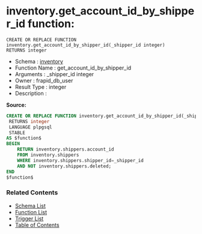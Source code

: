 # inventory.get_account_id_by_shipper_id function:

```plpgsql
CREATE OR REPLACE FUNCTION inventory.get_account_id_by_shipper_id(_shipper_id integer)
RETURNS integer
```
* Schema : [inventory](../../schemas/inventory.md)
* Function Name : get_account_id_by_shipper_id
* Arguments : _shipper_id integer
* Owner : frapid_db_user
* Result Type : integer
* Description : 


**Source:**
```sql
CREATE OR REPLACE FUNCTION inventory.get_account_id_by_shipper_id(_shipper_id integer)
 RETURNS integer
 LANGUAGE plpgsql
 STABLE
AS $function$
BEGIN
    RETURN inventory.shippers.account_id
    FROM inventory.shippers
    WHERE inventory.shippers.shipper_id=_shipper_id
    AND NOT inventory.shippers.deleted;
END
$function$

```

### Related Contents
* [Schema List](../../schemas.md)
* [Function List](../../functions.md)
* [Trigger List](../../triggers.md)
* [Table of Contents](../../README.md)

